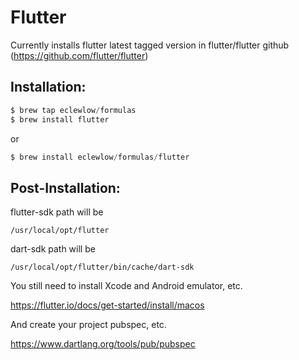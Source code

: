 # Flutter

Currently installs flutter latest tagged version in flutter/flutter github (https://github.com/flutter/flutter)

## Installation:

```powershell
$ brew tap eclewlow/formulas
$ brew install flutter
```

or

```powershell
$ brew install eclewlow/formulas/flutter
```

## Post-Installation:

flutter-sdk path will be

`/usr/local/opt/flutter`

dart-sdk path will be

`/usr/local/opt/flutter/bin/cache/dart-sdk`

You still need to install Xcode and Android emulator, etc.

https://flutter.io/docs/get-started/install/macos

And create your project pubspec, etc.

https://www.dartlang.org/tools/pub/pubspec
